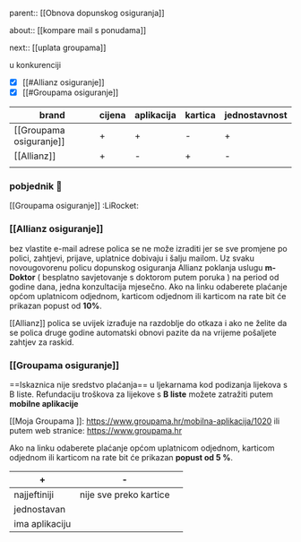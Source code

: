 
parent:: [[Obnova dopunskog osiguranja]]

about:: [[kompare mail s ponudama]]

next:: [[uplata groupama]]

u konkurenciji
 - [x] [[#Allianz osiguranje]]
 - [x] [[#Groupama osiguranje]]

| brand                   | cijena | aplikacija | kartica | jednostavnost |
| ----------------------- | ------ | ---------- | ------- | ------------- |
| [[Groupama osiguranje]] | +      | +          | -       | +             |
| [[Allianz]]             | +      | -          | +       | -             |
|                         |        |            |         |               |

### pobjednik 🧁
[[Groupama osiguranje]] :LiRocket:

### [[Allianz osiguranje]]

bez vlastite e-mail adrese polica se ne može izraditi jer se sve promjene po polici, zahtjevi, prijave, uplatnice dobivaju i šalju mailom. 
Uz svaku novougovorenu policu dopunskog osiguranja Allianz poklanja uslugu **m-Doktor** ( besplatno savjetovanje s doktorom putem poruka ) na period od godine dana, jedna konzultacija mjesečno. Ako na linku odaberete plaćanje općom uplatnicom odjednom, karticom odjednom ili karticom na rate bit će prikazan popust od **10%**. 

[[Allianz]] polica se uvijek izrađuje na razdoblje do otkaza i ako ne želite da se polica druge godine automatski obnovi pazite da na vrijeme pošaljete zahtjev za raskid.

### [[Groupama osiguranje]]

==Iskaznica nije sredstvo plaćanja== u ljekarnama kod podizanja lijekova s B liste. Refundaciju troškova za lijekove s **B liste** možete zatražiti putem **mobilne aplikacije** 

[[Moja Groupama ]]: https://www.groupama.hr/mobilna-aplikacija/1020  ili 
putem web stranice: https://www.groupama.hr

Ako na linku odaberete plaćanje općom uplatnicom odjednom, karticom odjednom ili karticom na rate bit će prikazan **popust od 5 %**.

| +              | -                      |     |
| -------------- | ---------------------- | --- |
| najjeftiniji   | nije sve preko kartice |     |
| jednostavan    |                        |     |
| ima aplikaciju |                        |     |
